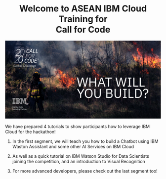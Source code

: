 <center><h1>Welcome to ASEAN IBM Cloud Training for</br>Call for Code</h1></center>

<p align="center">
    <a href= "https://developer.ibm.com/callforcode" >
        <img  src="https://raw.githubusercontent.com/IraAngeles-IBM/CFC-ASEAN-Training-Manual/master/Workshop_Watsion_Studio/Images/D018_2020CFC_OwnedMedia_TileE_WhatWillYouBuild_TW_1024x512_R02.jpg">
    </a>
</p>

We have prepared 4 tutorials to show participants how to leverage IBM Cloud for the hackathon!

1. In the first segment, we will teach you how to build a Chatbot using IBM Waston Assistant and some other AI Services on IBM Cloud

2. As well as a quick tutorial on IBM Watson Studio for Data Scientists joining the competition, and an introduction to Visual Recognition

3. For more advanced developers, please check out the last segment too!
